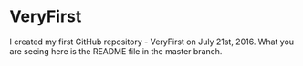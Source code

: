 # VeryFirst
I created my first GitHub repository - VeryFirst on July 21st, 2016.
What you are seeing here is the README file in the master branch.
